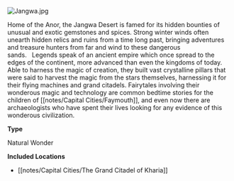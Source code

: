 
![](assets/desert1.jpg "Jangwa.jpg")

Home of the Anor, the Jangwa Desert is famed for its hidden bounties of unusual and exotic gemstones and spices. Strong winter winds often unearth hidden relics and ruins from a time long past, bringing adventures and treasure hunters from far and wind to these dangerous sands.   Legends speak of an ancient empire which once spread to the edges of the continent, more advanced than even the kingdoms of today. Able to harness the magic of creation, they built vast crystalline pillars that were said to harvest the magic from the stars themselves, harnessing it for their flying machines and grand citadels. Fairytales involving their wonderous magic and technology are common bedtime stories for the children of [[notes/Capital Cities/Faymouth]], and even now there are archaeologists who have spent their lives looking for any evidence of this wonderous civilization.

**Type**

Natural Wonder

**Included Locations**

-   [[notes/Capital Cities/The Grand Citadel of Kharia]]